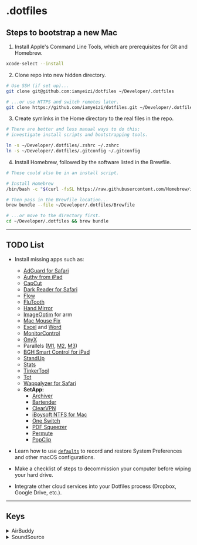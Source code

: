 # .dotfiles

## Steps to bootstrap a new Mac

1. Install Apple's Command Line Tools, which are prerequisites for Git and Homebrew.

```zsh
xcode-select --install
```


2. Clone repo into new hidden directory.

```zsh
# Use SSH (if set up)...
git clone git@github.com:iamyeizi/dotfiles ~/Developer/.dotfiles

# ...or use HTTPS and switch remotes later.
git clone https://github.com/iamyeizi/dotfiles.git ~/Developer/.dotfiles
```


3. Create symlinks in the Home directory to the real files in the repo.

```zsh
# There are better and less manual ways to do this;
# investigate install scripts and bootstrapping tools.

ln -s ~/Developer/.dotfiles/.zshrc ~/.zshrc
ln -s ~/Developer/.dotfiles/.gitconfig ~/.gitconfig
```


4. Install Homebrew, followed by the software listed in the Brewfile.

```zsh
# These could also be in an install script.

# Install Homebrew
/bin/bash -c "$(curl -fsSL https://raw.githubusercontent.com/Homebrew/install/HEAD/install.sh)"

# Then pass in the Brewfile location...
brew bundle --file ~/Developer/.dotfiles/Brewfile

# ...or move to the directory first.
cd ~/Developer/.dotfiles && brew bundle
```

---
## TODO List

- Install missing apps such as:
  - [AdGuard for Safari](https://apps.apple.com/ar/app/adguard-for-safari/id1440147259?l=en&mt=12)
  - [Authy from iPad](https://apps.apple.com/ar/app/twilio-authy/id494168017?l=en)
  - [CapCut](https://apps.apple.com/ar/app/capcut-video-editor/id1500855883?l=en)
  - [Dark Reader for Safari](https://apps.apple.com/ar/app/dark-reader-for-safari/id1438243180?l=en)
  - [Flow](https://apps.apple.com/ar/app/flow-focus-pomodoro-timer/id1423210932?l=en)
  - [FluTooth](https://goodsnooze.gumroad.com/l/flutooth)
  - [Hand Mirror](https://apps.apple.com/ar/app/hand-mirror/id1502839586?l=en&mt=12)
  - [ImageOptim](https://imageoptim.com/ImageOptim1.9.0.tar.xz) for arm
  - [Mac Mouse Fix](https://github.com/noah-nuebling/mac-mouse-fix/releases/latest/download/MacMouseFixApp.zip)
  - [Excel](https://apps.apple.com/ar/app/microsoft-excel/id462058435?l=en&mt=12) and [Word](https://apps.apple.com/ar/app/microsoft-word/id462054704?l=en&mt=12)
  - [MonitorControl](https://github.com/MonitorControl/MonitorControl)
  - [OnyX](https://www.titanium-software.fr/en/onyx.html)
  - Parallels ([M1](https://haxmac.cc/?s=parallels), [M2](https://www.torrentmac.net/?s=parallels), [M3](https://nmac.to/search/?q=parallels#gsc.tab=0&gsc.q=parallels&gsc.page=1))
  - [BGH Smart Control for iPad](https://apps.apple.com/ar/app/bgh-smart-control/id934510376?l=en)
  - [StandUp](https://apps.apple.com/ar/app/standup/id1439378680?l=en&mt=12)
  - [Stats](https://github.com/exelban/stats/releases/latest/download/Stats.dmg)
  - [TinkerTool](https://www.bresink.com/osx/0TinkerTool/download.php)
  - [Tot](https://apps.apple.com/ar/app/tot/id1491071483?l=en&mt=12)
  - [Wappalyzer for Safari](https://apps.apple.com/ar/app/wappalyzer/id1520333300?l=en&mt=12)
  - **SetApp:**
    - [Archiver](https://setapp.com/apps/archiver)
    - [Bartender](https://setapp.com/apps/bartender)
    - [ClearVPN](https://setapp.com/apps/clearvpn)
    - [iBoysoft NTFS for Mac](https://setapp.com/apps/iboysoft-ntfs-for-mac)
    - [One Switch](https://setapp.com/apps/one-switch)
    - [PDF Squeezer](https://setapp.com/apps/pdf-squeezer)
    - [Permute](https://setapp.com/apps/permute)
    - [PopClip](https://setapp.com/apps/popclip)

- Learn how to use [`defaults`](https://macos-defaults.com/#%F0%9F%99%8B-what-s-a-defaults-command) to record and restore System Preferences and other macOS configurations.
- Make a checklist of steps to decommission your computer before wiping your hard drive.
- Integrate other cloud services into your Dotfiles process (Dropbox, Google Drive, etc.).

---
## Keys

<details>
 <summary>AirBuddy</summary>

 ```
5F502BB8-8B1C573F-69F6C0BE-893B9417-1F53E973
```

</details>

<details>
  <summary>SoundSource</summary>

```
ZLAT-YM6Z-YKYD-2JUZ-F9VF-NN4C-DHX3-M2U3-J23G
```

</details>
